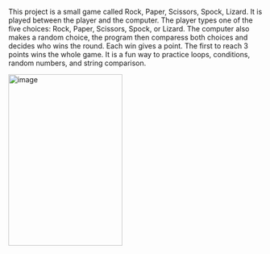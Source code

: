 This project is a small game called Rock, Paper, Scissors, Spock, Lizard.
It is played between the player and the computer. The player types one of the five choices: Rock, Paper, Scissors, Spock, or Lizard.
The computer also makes a random choice, the program then comparess both choices and decides who wins the round. Each win gives a point.
The first to reach 3 points wins the whole game. It is a fun way to practice loops, conditions, random numbers, and string comparison.

<img width="226" height="340" alt="image" src="https://github.com/user-attachments/assets/63169308-ee9f-434a-be6f-08fa431ebf07" />
